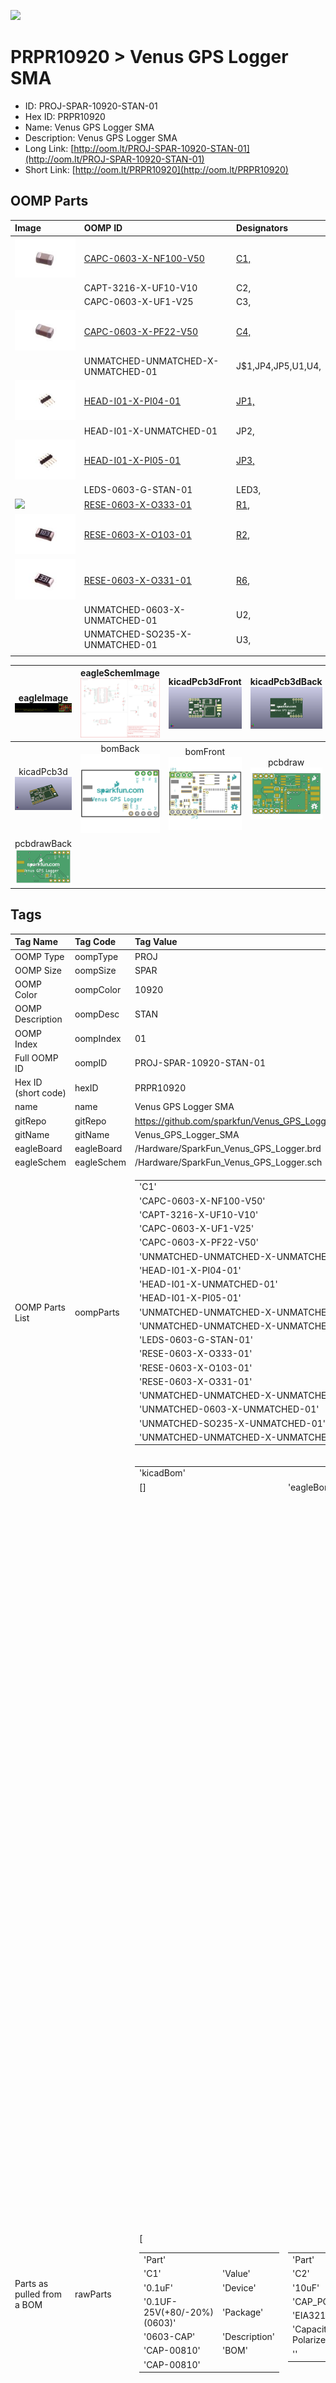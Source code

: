 


  
![][im]
# PRPR10920 > Venus GPS Logger SMA

- ID: PROJ-SPAR-10920-STAN-01
- Hex ID: PRPR10920
- Name: Venus GPS Logger SMA
- Description: Venus GPS Logger SMA
- Long Link: [http://oom.lt/PROJ-SPAR-10920-STAN-01](http://oom.lt/PROJ-SPAR-10920-STAN-01)
- Short Link: [http://oom.lt/PRPR10920](http://oom.lt/PRPR10920)

## OOMP Parts
  

|Image|OOMP ID|Designators|
| :--- | :--- | :--- |
|[![](https://raw.githubusercontent.com/oomlout/oomlout_OOMP_parts_V2/main/CAPC/0603/X/NF100/V50/image_140.jpg)](https://github.com/oomlout/oomlout_OOMP_parts_V2/tree/main/CAPC/0603/X/NF100/V50/)|[CAPC-0603-X-NF100-V50](https://github.com/oomlout/oomlout_OOMP_parts_V2/tree/main/CAPC/0603/X/NF100/V50/)|[C1,](https://github.com/oomlout/oomlout_OOMP_parts_V2/tree/main/CAPC/0603/X/NF100/V50/)|
|![]()|CAPT-3216-X-UF10-V10|C2,|
|![]()|CAPC-0603-X-UF1-V25|C3,|
|[![](https://raw.githubusercontent.com/oomlout/oomlout_OOMP_parts_V2/main/CAPC/0603/X/PF22/V50/image_140.jpg)](https://github.com/oomlout/oomlout_OOMP_parts_V2/tree/main/CAPC/0603/X/PF22/V50/)|[CAPC-0603-X-PF22-V50](https://github.com/oomlout/oomlout_OOMP_parts_V2/tree/main/CAPC/0603/X/PF22/V50/)|[C4,](https://github.com/oomlout/oomlout_OOMP_parts_V2/tree/main/CAPC/0603/X/PF22/V50/)|
|![]()|UNMATCHED-UNMATCHED-X-UNMATCHED-01|J$1,JP4,JP5,U1,U4,|
|[![](https://raw.githubusercontent.com/oomlout/oomlout_OOMP_parts_V2/main/HEAD/I01/X/PI04/01/image_140.jpg)](https://github.com/oomlout/oomlout_OOMP_parts_V2/tree/main/HEAD/I01/X/PI04/01/)|[HEAD-I01-X-PI04-01](https://github.com/oomlout/oomlout_OOMP_parts_V2/tree/main/HEAD/I01/X/PI04/01/)|[JP1,](https://github.com/oomlout/oomlout_OOMP_parts_V2/tree/main/HEAD/I01/X/PI04/01/)|
|![]()|HEAD-I01-X-UNMATCHED-01|JP2,|
|[![](https://raw.githubusercontent.com/oomlout/oomlout_OOMP_parts_V2/main/HEAD/I01/X/PI05/01/image_140.jpg)](https://github.com/oomlout/oomlout_OOMP_parts_V2/tree/main/HEAD/I01/X/PI05/01/)|[HEAD-I01-X-PI05-01](https://github.com/oomlout/oomlout_OOMP_parts_V2/tree/main/HEAD/I01/X/PI05/01/)|[JP3,](https://github.com/oomlout/oomlout_OOMP_parts_V2/tree/main/HEAD/I01/X/PI05/01/)|
|![]()|LEDS-0603-G-STAN-01|LED3,|
|[![](https://raw.githubusercontent.com/oomlout/oomlout_OOMP_parts_V2/main/RESE/0603/X/O333/01/image_140.jpg)](https://github.com/oomlout/oomlout_OOMP_parts_V2/tree/main/RESE/0603/X/O333/01/)|[RESE-0603-X-O333-01](https://github.com/oomlout/oomlout_OOMP_parts_V2/tree/main/RESE/0603/X/O333/01/)|[R1,](https://github.com/oomlout/oomlout_OOMP_parts_V2/tree/main/RESE/0603/X/O333/01/)|
|[![](https://raw.githubusercontent.com/oomlout/oomlout_OOMP_parts_V2/main/RESE/0603/X/O103/01/image_140.jpg)](https://github.com/oomlout/oomlout_OOMP_parts_V2/tree/main/RESE/0603/X/O103/01/)|[RESE-0603-X-O103-01](https://github.com/oomlout/oomlout_OOMP_parts_V2/tree/main/RESE/0603/X/O103/01/)|[R2,](https://github.com/oomlout/oomlout_OOMP_parts_V2/tree/main/RESE/0603/X/O103/01/)|
|[![](https://raw.githubusercontent.com/oomlout/oomlout_OOMP_parts_V2/main/RESE/0603/X/O331/01/image_140.jpg)](https://github.com/oomlout/oomlout_OOMP_parts_V2/tree/main/RESE/0603/X/O331/01/)|[RESE-0603-X-O331-01](https://github.com/oomlout/oomlout_OOMP_parts_V2/tree/main/RESE/0603/X/O331/01/)|[R6,](https://github.com/oomlout/oomlout_OOMP_parts_V2/tree/main/RESE/0603/X/O331/01/)|
|![]()|UNMATCHED-0603-X-UNMATCHED-01|U2,|
|![]()|UNMATCHED-SO235-X-UNMATCHED-01|U3,|
||||
  

|eagleImage<br>[![](https://raw.githubusercontent.com/oomlout/oomlout_OOMP_projects_V2/main/PROJ/SPAR/10920/STAN/01/eagleImage_140.png)](https://github.com/oomlout/oomlout_OOMP_projects_V2/tree/main/PROJ/SPAR/10920/STAN/01/eagleImage.png)|eagleSchemImage<br>[![](https://raw.githubusercontent.com/oomlout/oomlout_OOMP_projects_V2/main/PROJ/SPAR/10920/STAN/01/eagleSchemImage_140.png)](https://github.com/oomlout/oomlout_OOMP_projects_V2/tree/main/PROJ/SPAR/10920/STAN/01/eagleSchemImage.png)|kicadPcb3dFront<br>[![](https://raw.githubusercontent.com/oomlout/oomlout_OOMP_projects_V2/main/PROJ/SPAR/10920/STAN/01/kicadPcb3dFront_140.png)](https://github.com/oomlout/oomlout_OOMP_projects_V2/tree/main/PROJ/SPAR/10920/STAN/01/kicadPcb3dFront.png)|kicadPcb3dBack<br>[![](https://raw.githubusercontent.com/oomlout/oomlout_OOMP_projects_V2/main/PROJ/SPAR/10920/STAN/01/kicadPcb3dBack_140.png)](https://github.com/oomlout/oomlout_OOMP_projects_V2/tree/main/PROJ/SPAR/10920/STAN/01/kicadPcb3dBack.png)|
| :---: | :---: | :---: | :---: |
|kicadPcb3d<br>[![](https://raw.githubusercontent.com/oomlout/oomlout_OOMP_projects_V2/main/PROJ/SPAR/10920/STAN/01/kicadPcb3d_140.png)](https://github.com/oomlout/oomlout_OOMP_projects_V2/tree/main/PROJ/SPAR/10920/STAN/01/kicadPcb3d.png)|bomBack<br>[![](https://raw.githubusercontent.com/oomlout/oomlout_OOMP_projects_V2/main/PROJ/SPAR/10920/STAN/01/bomBack_140.png)](https://github.com/oomlout/oomlout_OOMP_projects_V2/tree/main/PROJ/SPAR/10920/STAN/01/bomBack.png)|bomFront<br>[![](https://raw.githubusercontent.com/oomlout/oomlout_OOMP_projects_V2/main/PROJ/SPAR/10920/STAN/01/bomFront_140.png)](https://github.com/oomlout/oomlout_OOMP_projects_V2/tree/main/PROJ/SPAR/10920/STAN/01/bomFront.png)|pcbdraw<br>[![](https://raw.githubusercontent.com/oomlout/oomlout_OOMP_projects_V2/main/PROJ/SPAR/10920/STAN/01/pcbdraw_140.png)](https://github.com/oomlout/oomlout_OOMP_projects_V2/tree/main/PROJ/SPAR/10920/STAN/01/pcbdraw.svg)|
|pcbdrawBack<br>[![](https://raw.githubusercontent.com/oomlout/oomlout_OOMP_projects_V2/main/PROJ/SPAR/10920/STAN/01/pcbdrawBack_140.png)](https://github.com/oomlout/oomlout_OOMP_projects_V2/tree/main/PROJ/SPAR/10920/STAN/01/pcbdrawBack.svg)||||

## Tags
  

|Tag Name|Tag Code|Tag Value|
| :--- | :--- | :--- |
|OOMP Type|oompType|PROJ|
|OOMP Size|oompSize|SPAR|
|OOMP Color|oompColor|10920|
|OOMP Description|oompDesc|STAN|
|OOMP Index|oompIndex|01|
|Full OOMP ID|oompID|PROJ-SPAR-10920-STAN-01|
|Hex ID (short code)|hexID|PRPR10920|
|name|name|Venus GPS Logger SMA|
|gitRepo|gitRepo|https://github.com/sparkfun/Venus_GPS_Logger_SMA|
|gitName|gitName|Venus_GPS_Logger_SMA|
|eagleBoard|eagleBoard|/Hardware/SparkFun_Venus_GPS_Logger.brd|
|eagleSchem|eagleSchem|/Hardware/SparkFun_Venus_GPS_Logger.sch|
|OOMP Parts List|oompParts|<table><tr><td>'C1'</td></tr><tr><td> 'CAPC-0603-X-NF100-V50'</td><td> 'C2'</td></tr><tr><td> 'CAPT-3216-X-UF10-V10'</td><td> 'C3'</td></tr><tr><td> 'CAPC-0603-X-UF1-V25'</td><td> 'C4'</td></tr><tr><td> 'CAPC-0603-X-PF22-V50'</td><td> 'J$1'</td></tr><tr><td> 'UNMATCHED-UNMATCHED-X-UNMATCHED-01'</td><td> 'JP1'</td></tr><tr><td> 'HEAD-I01-X-PI04-01'</td><td> 'JP2'</td></tr><tr><td> 'HEAD-I01-X-UNMATCHED-01'</td><td> 'JP3'</td></tr><tr><td> 'HEAD-I01-X-PI05-01'</td><td> 'JP4'</td></tr><tr><td> 'UNMATCHED-UNMATCHED-X-UNMATCHED-01'</td><td> 'JP5'</td></tr><tr><td> 'UNMATCHED-UNMATCHED-X-UNMATCHED-01'</td><td> 'LED3'</td></tr><tr><td> 'LEDS-0603-G-STAN-01'</td><td> 'R1'</td></tr><tr><td> 'RESE-0603-X-O333-01'</td><td> 'R2'</td></tr><tr><td> 'RESE-0603-X-O103-01'</td><td> 'R6'</td></tr><tr><td> 'RESE-0603-X-O331-01'</td><td> 'U1'</td></tr><tr><td> 'UNMATCHED-UNMATCHED-X-UNMATCHED-01'</td><td> 'U2'</td></tr><tr><td> 'UNMATCHED-0603-X-UNMATCHED-01'</td><td> 'U3'</td></tr><tr><td> 'UNMATCHED-SO235-X-UNMATCHED-01'</td><td> 'U4'</td></tr><tr><td> 'UNMATCHED-UNMATCHED-X-UNMATCHED-01'</td></tr></table>|
|Parts as pulled from a BOM|rawParts|<table><tr><td>'kicadBom'</td></tr><tr><td> []</td><td> 'eagleBom'</td></tr><tr><td> [<table><tr><td>'Part'</td></tr><tr><td> 'C1'</td><td> 'Value'</td></tr><tr><td> '0.1uF'</td><td> 'Device'</td></tr><tr><td> '0.1UF-25V(+80/-20%)(0603)'</td><td> 'Package'</td></tr><tr><td> '0603-CAP'</td><td> 'Description'</td></tr><tr><td> 'CAP-00810'</td><td> 'BOM'</td></tr><tr><td> 'CAP-00810'</td></tr></table></td><td> <table><tr><td>'Part'</td></tr><tr><td> 'C2'</td><td> 'Value'</td></tr><tr><td> '10uF'</td><td> 'Device'</td></tr><tr><td> 'CAP_POL1206'</td><td> 'Package'</td></tr><tr><td> 'EIA3216'</td><td> 'Description'</td></tr><tr><td> 'Capacitor Polarized'</td><td> 'BOM'</td></tr><tr><td> ''</td></tr></table></td><td> <table><tr><td>'Part'</td></tr><tr><td> 'C3'</td><td> 'Value'</td></tr><tr><td> '1uF'</td><td> 'Device'</td></tr><tr><td> '1.0UF-16V-10%(0603)'</td><td> 'Package'</td></tr><tr><td> '0603-CAP'</td><td> 'Description'</td></tr><tr><td> 'CAP-00868'</td><td> 'BOM'</td></tr><tr><td> 'CAP-00868'</td></tr></table></td><td> <table><tr><td>'Part'</td></tr><tr><td> 'C4'</td><td> 'Value'</td></tr><tr><td> '22pF'</td><td> 'Device'</td></tr><tr><td> '22PF-50V-5%(0603)'</td><td> 'Package'</td></tr><tr><td> '0603-CAP'</td><td> 'Description'</td></tr><tr><td> 'CAP-07876'</td><td> 'BOM'</td></tr><tr><td> 'CAP-07876'</td></tr></table></td><td> <table><tr><td>'Part'</td></tr><tr><td> 'FID1'</td><td> 'Value'</td></tr><tr><td> 'FIDUCIAL1X2'</td><td> 'Device'</td></tr><tr><td> 'FIDUCIAL1X2'</td><td> 'Package'</td></tr><tr><td> 'FIDUCIAL-1X2'</td><td> 'Description'</td></tr><tr><td> 'Fiducial Alignment Points'</td><td> 'BOM'</td></tr><tr><td> ''</td></tr></table></td><td> <table><tr><td>'Part'</td></tr><tr><td> 'FID2'</td><td> 'Value'</td></tr><tr><td> 'FIDUCIAL1X2'</td><td> 'Device'</td></tr><tr><td> 'FIDUCIAL1X2'</td><td> 'Package'</td></tr><tr><td> 'FIDUCIAL-1X2'</td><td> 'Description'</td></tr><tr><td> 'Fiducial Alignment Points'</td><td> 'BOM'</td></tr><tr><td> ''</td></tr></table></td><td> <table><tr><td>'Part'</td></tr><tr><td> 'FRAME1'</td><td> 'Value'</td></tr><tr><td> 'FRAME-LETTER'</td><td> 'Device'</td></tr><tr><td> 'FRAME-LETTER'</td><td> 'Package'</td></tr><tr><td> 'CREATIVE_COMMONS'</td><td> 'Description'</td></tr><tr><td> 'Schematic Frame'</td><td> 'BOM'</td></tr><tr><td> ''</td></tr></table></td><td> <table><tr><td>'Part'</td></tr><tr><td> 'J$1'</td><td> 'Value'</td></tr><tr><td> 'SMA_EDGE'</td><td> 'Device'</td></tr><tr><td> 'SMA_EDGE'</td><td> 'Package'</td></tr><tr><td> 'SMA-EDGE'</td><td> 'Description'</td></tr><tr><td> 'SMA Antenna Connector'</td><td> 'BOM'</td></tr><tr><td> ''</td></tr></table></td><td> <table><tr><td>'Part'</td></tr><tr><td> 'JP1'</td><td> 'Value'</td></tr><tr><td> 'UART'</td><td> 'Device'</td></tr><tr><td> 'M04PTH'</td><td> 'Package'</td></tr><tr><td> '1X04'</td><td> 'Description'</td></tr><tr><td> 'Header 4'</td><td> 'BOM'</td></tr><tr><td> ''</td></tr></table></td><td> <table><tr><td>'Part'</td></tr><tr><td> 'JP2'</td><td> 'Value'</td></tr><tr><td> 'Battery'</td><td> 'Device'</td></tr><tr><td> 'M02-JST-2MM-SMT'</td><td> 'Package'</td></tr><tr><td> 'S2B-PH'</td><td> 'Description'</td></tr><tr><td> 'Header 2'</td><td> 'BOM'</td></tr><tr><td> ''</td></tr></table></td><td> <table><tr><td>'Part'</td></tr><tr><td> 'JP3'</td><td> 'Value'</td></tr><tr><td> 'General'</td><td> 'Device'</td></tr><tr><td> 'M05PTH'</td><td> 'Package'</td></tr><tr><td> '1X05'</td><td> 'Description'</td></tr><tr><td> 'Header 5'</td><td> 'BOM'</td></tr><tr><td> ''</td></tr></table></td><td> <table><tr><td>'Part'</td></tr><tr><td> 'JP4'</td><td> 'Value'</td></tr><tr><td> 'Low Power Mode'</td><td> 'Device'</td></tr><tr><td> 'JUMPER-2SMD-NC'</td><td> 'Package'</td></tr><tr><td> 'SJ_2S'</td><td> 'Description'</td></tr><tr><td> 'Jumper'</td><td> 'BOM'</td></tr><tr><td> ''</td></tr></table></td><td> <table><tr><td>'Part'</td></tr><tr><td> 'JP5'</td><td> 'Value'</td></tr><tr><td> 'VBAT Select'</td><td> 'Device'</td></tr><tr><td> 'JUMPER-2SMD-NC'</td><td> 'Package'</td></tr><tr><td> 'SJ_2S'</td><td> 'Description'</td></tr><tr><td> 'Jumper'</td><td> 'BOM'</td></tr><tr><td> ''</td></tr></table></td><td> <table><tr><td>'Part'</td></tr><tr><td> 'LED3'</td><td> 'Value'</td></tr><tr><td> 'Green'</td><td> 'Device'</td></tr><tr><td> 'LED-GREEN0603'</td><td> 'Package'</td></tr><tr><td> 'LED-0603'</td><td> 'Description'</td></tr><tr><td> 'Various green LEDs'</td><td> 'BOM'</td></tr><tr><td> 'DIO-00821'</td></tr></table></td><td> <table><tr><td>'Part'</td></tr><tr><td> 'R1'</td><td> 'Value'</td></tr><tr><td> '33k'</td><td> 'Device'</td></tr><tr><td> '33KOHM1/10W1%(0603)'</td><td> 'Package'</td></tr><tr><td> '0603-RES'</td><td> 'Description'</td></tr><tr><td> 'RES-08416'</td><td> 'BOM'</td></tr><tr><td> ''</td></tr></table></td><td> <table><tr><td>'Part'</td></tr><tr><td> 'R2'</td><td> 'Value'</td></tr><tr><td> '10k'</td><td> 'Device'</td></tr><tr><td> '10KOHM1/10W1%(0603)0603'</td><td> 'Package'</td></tr><tr><td> '0603-RES'</td><td> 'Description'</td></tr><tr><td> 'RES-00824'</td><td> 'BOM'</td></tr><tr><td> 'RES-00824'</td></tr></table></td><td> <table><tr><td>'Part'</td></tr><tr><td> 'R6'</td><td> 'Value'</td></tr><tr><td> '330'</td><td> 'Device'</td></tr><tr><td> '330OHM1/10W1%(0603)'</td><td> 'Package'</td></tr><tr><td> '0603-RES'</td><td> 'Description'</td></tr><tr><td> 'RES-00818'</td><td> 'BOM'</td></tr><tr><td> 'RES-00818'</td></tr></table></td><td> <table><tr><td>'Part'</td></tr><tr><td> 'U$1'</td><td> 'Value'</td></tr><tr><td> 'LOGO-SFESK'</td><td> 'Device'</td></tr><tr><td> 'LOGO-SFESK'</td><td> 'Package'</td></tr><tr><td> 'SFE-LOGO-FLAME'</td><td> 'Description'</td></tr><tr><td> 'Spark Fun Electronics PCB Logo'</td><td> 'BOM'</td></tr><tr><td> ''</td></tr></table></td><td> <table><tr><td>'Part'</td></tr><tr><td> 'U1'</td><td> 'Value'</td></tr><tr><td> 'VENUS634SMD'</td><td> 'Device'</td></tr><tr><td> 'VENUS634SMD'</td><td> 'Package'</td></tr><tr><td> 'LGA44'</td><td> 'Description'</td></tr><tr><td> 'Venus634 from SkyTraq'</td><td> 'BOM'</td></tr><tr><td> ''</td></tr></table></td><td> <table><tr><td>'Part'</td></tr><tr><td> 'U2'</td><td> 'Value'</td></tr><tr><td> '33nH'</td><td> 'Device'</td></tr><tr><td> '33NH'</td><td> 'Package'</td></tr><tr><td> '0603-RES'</td><td> 'Description'</td></tr><tr><td> ''</td><td> 'BOM'</td></tr><tr><td> 'NDUC-07874'</td></tr></table></td><td> <table><tr><td>'Part'</td></tr><tr><td> 'U3'</td><td> 'Value'</td></tr><tr><td> 'V_REG_LDOSMD'</td><td> 'Device'</td></tr><tr><td> 'V_REG_LDOSMD'</td><td> 'Package'</td></tr><tr><td> 'SOT23-5'</td><td> 'Description'</td></tr><tr><td> 'Voltage Regulator LDO'</td><td> 'BOM'</td></tr><tr><td> ''</td></tr></table></td><td> <table><tr><td>'Part'</td></tr><tr><td> 'U4'</td><td> 'Value'</td></tr><tr><td> 'SPI_FLASH-X25XXSMD1'</td><td> 'Device'</td></tr><tr><td> 'SPI_FLASH-X25XXSMD1'</td><td> 'Package'</td></tr><tr><td> 'SO08-EIAJ'</td><td> 'Description'</td></tr><tr><td> '8pin SPI Flash series x25xx. Works with devices like W25X32 and BR25L32'</td><td> 'BOM'</td></tr><tr><td> ''</td></tr></table>]</td></tr></table>|
||||



[im]: PROJ/SPAR/10920/STAN/01/kicadPcb3d_450.png
